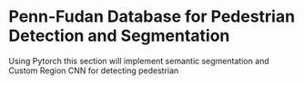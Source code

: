 # Penn-Fudan Database for Pedestrian Detection and Segmentation 
Using Pytorch this section will implement semantic segmentation and Custom Region CNN for detecting pedestrian 

